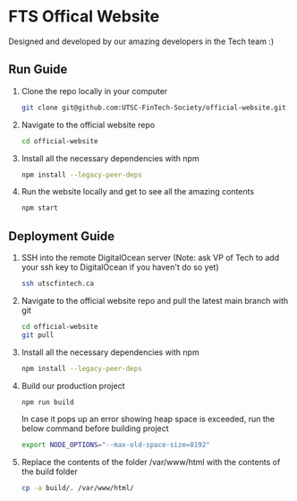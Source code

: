 # FTS Offical Website

Designed and developed by our amazing developers in the Tech team :)

## Run Guide

1. Clone the repo locally in your computer

   ```bash
   git clone git@github.com:UTSC-FinTech-Society/official-website.git
   ```

2. Navigate to the official website repo

   ```bash
   cd official-website
   ```

3. Install all the necessary dependencies with npm

   ```bash
   npm install --legacy-peer-deps
   ```

4. Run the website locally and get to see all the amazing contents

   ```bash
   npm start
   ```

## Deployment Guide

1. SSH into the remote DigitalOcean server (Note: ask VP of Tech to add your ssh key to DigitalOcean if you haven't do so yet)

   ```bash
   ssh utscfintech.ca
   ```

2. Navigate to the official website repo and pull the latest main branch with git

   ```bash
   cd official-website
   git pull
   ```

3. Install all the necessary dependencies with npm

   ```bash
   npm install --legacy-peer-deps
   ```

4. Build our production project

   ```bash
   npm run build
   ```

   In case it pops up an error showing heap space is exceeded, run the below command before building project

   ```bash
   export NODE_OPTIONS="--max-old-space-size=8192"
   ```

5. Replace the contents of the folder /var/www/html with the contents of the build folder

   ```bash
   cp -a build/. /var/www/html/
   ```
